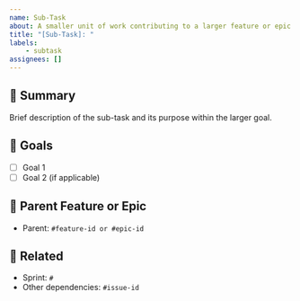 ```yaml
---
name: Sub-Task
about: A smaller unit of work contributing to a larger feature or epic
title: "[Sub-Task]: "
labels: 
    - subtask
assignees: []
---
```


## 🔧 Summary
Brief description of the sub-task and its purpose within the larger goal.

## 🎯 Goals
- [ ] Goal 1
- [ ] Goal 2 (if applicable)

## 🔗 Parent Feature or Epic
<!-- Link to the main issue this sub-task supports -->
- Parent: `#feature-id or #epic-id`

## 🧩 Related
- Sprint: `#`
- Other dependencies: `#issue-id`
